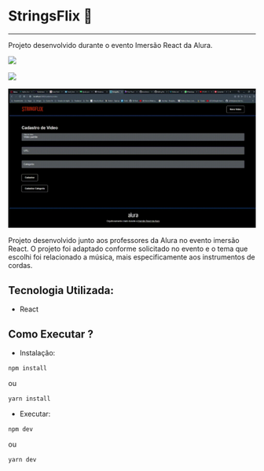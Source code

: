 # StringsFlix 🎻
--------------

Projeto desenvolvido durante o evento Imersão React da Alura.

![](./src/assets/git/StringsFlix-1.gif)

![](./src/assets/git/StringsFlix-2.gif)

![](./src/assets/git/StringsFlix-3.gif)


Projeto desenvolvido junto aos professores da Alura no evento imersão React. O projeto foi adaptado conforme solicitado no evento e o tema que escolhi foi relacionado a música, mais especificamente aos instrumentos de cordas.
## Tecnologia Utilizada:

 - React

## Como Executar ?
- Instalação:

```bash
npm install
```
ou
```bash
yarn install
```
- Executar:

```bash
npm dev
```
ou
```bash
yarn dev
```
